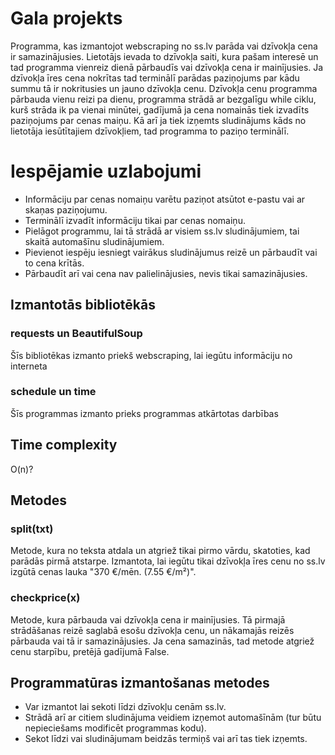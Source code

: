 # Gala projekts
Programma, kas izmantojot webscraping no ss.lv parāda vai dzīvokļa cena ir samazinājusies. 
Lietotājs ievada to dzīvokļa saiti, kura pašam interesē un tad programma vienreiz dienā pārbaudīs vai dzīvokļa cena ir mainījusies. Ja dzīvokļa īres cena nokrītas tad terminālī parādas paziņojums par kādu summu tā ir nokritusies un jauno dzīvokļa cenu. Dzīvokļa cenu programma pārbauda vienu reizi pa dienu, programma strādā ar bezgalīgu while ciklu, kurš strāda ik pa vienai minūtei, gadījumā ja cena nomainās tiek izvadīts paziņojums par cenas maiņu.
Kā arī ja tiek izņemts sludinājums kāds no lietotāja iesūtītajiem dzīvokļiem, tad programma to paziņo terminālī.

# Iespējamie uzlabojumi
- Informāciju par cenas nomaiņu varētu paziņot atsūtot e-pastu vai ar skaņas paziņojumu.
- Terminālī izvadīt informāciju tikai par cenas nomaiņu.
- Pielāgot programmu, lai tā strādā ar visiem ss.lv sludinājumiem, tai skaitā automašīnu sludinājumiem.
- Pievienot iespēju iesniegt vairākus sludinājumus reizē un pārbaudīt vai to cena krītās.
- Pārbaudīt arī vai cena nav palielinājusies, nevis tikai samazinājusies.

## Izmantotās bibliotēkās
### requests un BeautifulSoup
Šīs bibliotēkas izmanto priekš webscraping, lai iegūtu informāciju no interneta
### schedule un time
Šīs programmas izmanto prieks programmas atkārtotas darbības

## Time complexity
O(n)?

## Metodes
### split(txt)
Metode, kura no teksta atdala un atgriež tikai pirmo vārdu, skatoties, kad parādās pirmā atstarpe. Izmantota, lai iegūtu tikai dzīvokļa īres cenu no ss.lv izgūtā cenas lauka "370 €/mēn. (7.55 €/m²)".
### checkprice(x)
Metode, kura pārbauda vai dzīvokļa cena ir mainījusies. Tā pirmajā strādāšanas reizē saglabā esošu dzīvokļa cenu, un nākamajās reizēs pārbauda vai tā ir samazinājusies. Ja cena samazinās, tad metode atgriež cenu starpību, pretējā gadījumā False.

## Programmatūras izmantošanas metodes
- Var izmantot lai sekoti līdzi dzīvokļu cenām ss.lv.
- Strādā arī ar citiem sludinājuma veidiem izņemot automašīnām (tur būtu nepieciešams modificēt programmas kodu).
- Sekot līdzi vai sludinājumam beidzās termiņš vai arī tas tiek izņemts.


